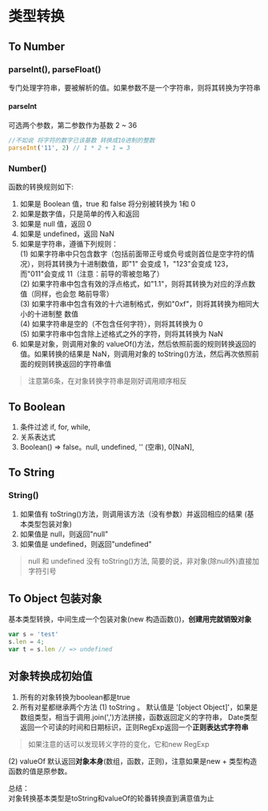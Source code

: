 # 类型转换

## To Number

### parseInt(), parseFloat() 
专门处理字符串，要被解析的值。如果参数不是一个字符串，则将其转换为字符串

#### parseInt
可选两个参数，第二参数作为基数 2 ~ 36
```javascript
//不如说 将字符的数字已该基数 转换成10进制的整数
parseInt('11', 2) // 1 * 2 + 1 = 3
```

### Number()
函数的转换规则如下:  
1. 如果是 Boolean 值，true 和 false 将分别被转换为 1和 0  
2. 如果是数字值，只是简单的传入和返回  
3. 如果是 null 值，返回 0  
4. 如果是 undefined，返回 NaN  
5. 如果是字符串，遵循下列规则：  
(1) 如果字符串中只包含数字（包括前面带正号或负号或则首位是空字符的情况），则将其转换为十进制数值，即"1" 会变成 1，"123"会变成 123，而"011"会变成 11（注意：前导的零被忽略了）  
(2) 如果字符串中包含有效的浮点格式，如"1.1"，则将其转换为对应的浮点数值（同样，也会忽 略前导零）  
(3) 如果字符串中包含有效的十六进制格式，例如"0xf"，则将其转换为相同大小的十进制整 数值  
(4) 如果字符串是空的（不包含任何字符），则将其转换为 0  
(5) 如果字符串中包含除上述格式之外的字符，则将其转换为 NaN  
6. 如果是对象，则调用对象的 valueOf()方法，然后依照前面的规则转换返回的值。如果转换的结果是 NaN，则调用对象的 toString()方法，然后再次依照前面的规则转换返回的字符串值
> 注意第6条，在对象转换字符串是刚好调用顺序相反


## To Boolean

1. 条件过滤 if, for, while, 
2. 关系表达式
3. Boolean() => false。null, undefined, '' (空串), 0[NaN], 

## To String

### String()
1. 如果值有 toString()方法，则调用该方法（没有参数）并返回相应的结果 (基本类型包装对象)  
2. 如果值是 null，则返回"null"  
3. 如果值是 undefined，则返回"undefined"  
>  null 和 undefined 没有 toString()方法, 简要的说，非对象(除null外)直接加字符引号


## To Object 包装对象
基本类型转换，中间生成一个包装对象(new 构造函数())，**创建用完就销毁对象**
```javascript
var s = 'test'
s.len = 4;
var t = s.len // => undefined
```


## 对象转换成初始值
1. 所有的对象转换为boolean都是true
2. 所有对星都继承两个方法
(1) toString 。 默认值是 '[object Object]'，如果是数组类型，相当于调用.join(',')方法拼接，函数返回定义的字符串，
Date类型返回一个可读的时间和日期标识，正则RegExp返回一个**正则表达式字符串**
> 如果注意的话可以发现转义字符的变化，它和new RegExp    

(2) valueOf 默认返回**对象本身**(数组，函数，正则)，注意如果是new + 类型构造函数的值是原参数。

总结：   
对象转换基本类型是toString和valueOf的轮番转换直到满意值为止
